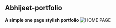 ## Abhijeet-portfolio
**A simple one page stylish portfolio**
![HOME PAGE](https://abhijeetkwh.me/Images/Home-page.png "portfolio")


